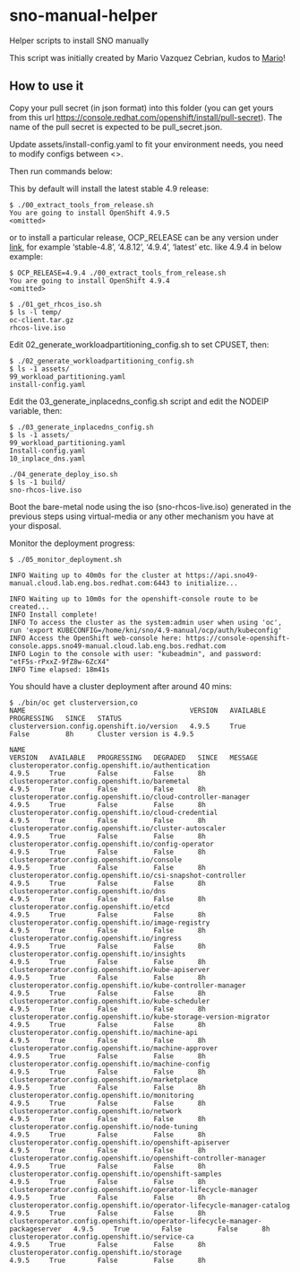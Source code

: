 # sno-manual-helper

Helper scripts to install SNO manually

This script was initially created by Mario Vazquez Cebrian, kudos to [Mario](https://github.com/mvazquezc)!

## How to use it

Copy your pull secret (in json format) into this folder (you can get yours from this url https://console.redhat.com/openshift/install/pull-secret). The name of the pull secret is expected to be pull_secret.json.

Update assets/install-config.yaml to fit your environment needs, you need to modify configs between <>.

Then run commands below:

This by default will install the latest stable 4.9 release:

```shell
$ ./00_extract_tools_from_release.sh
You are going to install OpenShift 4.9.5
<omitted>
```

or to install a particular release, OCP_RELEASE can be any version under [link](https://mirror.openshift.com/pub/openshift-v4/x86_64/clients/ocp/), for example ‘stable-4.8’, ‘4.8.12’, ‘4.9.4’, ‘latest’ etc. like 4.9.4 in below example:

```shell
$ OCP_RELEASE=4.9.4 ./00_extract_tools_from_release.sh
You are going to install OpenShift 4.9.4
<omitted>

```

```shell
$ ./01_get_rhcos_iso.sh
$ ls -l temp/
oc-client.tar.gz
rhcos-live.iso

```

Edit 02_generate_workloadpartitioning_config.sh to set CPUSET, then:

```shell
$ ./02_generate_workloadpartitioning_config.sh
$ ls -1 assets/
99_workload_partitioning.yaml
install-config.yaml

```

Edit the 03_generate_inplacedns_config.sh script and edit the NODEIP variable, then:

```shell
$ ./03_generate_inplacedns_config.sh
$ ls -1 assets/
99_workload_partitioning.yaml
Install-config.yaml
10_inplace_dns.yaml

```

```shell
./04_generate_deploy_iso.sh
$ ls -1 build/
sno-rhcos-live.iso

```

Boot the bare-metal node using the iso (sno-rhcos-live.iso) generated in the previous steps using virtual-media or any other mechanism you have at your disposal. 

Monitor the deployment progress:

```shell
$ ./05_monitor_deployment.sh

INFO Waiting up to 40m0s for the cluster at https://api.sno49-manual.cloud.lab.eng.bos.redhat.com:6443 to initialize...

INFO Waiting up to 10m0s for the openshift-console route to be created... 
INFO Install complete!                            
INFO To access the cluster as the system:admin user when using 'oc', run 'export KUBECONFIG=/home/kni/sno/4.9-manual/ocp/auth/kubeconfig' 
INFO Access the OpenShift web-console here: https://console-openshift-console.apps.sno49-manual.cloud.lab.eng.bos.redhat.com 
INFO Login to the console with user: "kubeadmin", and password: "etF5s-rPxxZ-9fZ8w-6ZcX4" 
INFO Time elapsed: 18m41s  

```

You should have a cluster deployment after around 40 mins:

```shell
$ ./bin/oc get clusterversion,co
NAME                                         VERSION   AVAILABLE   PROGRESSING   SINCE   STATUS
clusterversion.config.openshift.io/version   4.9.5     True        False         8h      Cluster version is 4.9.5

NAME                                                                           VERSION   AVAILABLE   PROGRESSING   DEGRADED   SINCE   MESSAGE
clusteroperator.config.openshift.io/authentication                             4.9.5     True        False         False      8h      
clusteroperator.config.openshift.io/baremetal                                  4.9.5     True        False         False      8h      
clusteroperator.config.openshift.io/cloud-controller-manager                   4.9.5     True        False         False      8h      
clusteroperator.config.openshift.io/cloud-credential                           4.9.5     True        False         False      8h      
clusteroperator.config.openshift.io/cluster-autoscaler                         4.9.5     True        False         False      8h      
clusteroperator.config.openshift.io/config-operator                            4.9.5     True        False         False      8h      
clusteroperator.config.openshift.io/console                                    4.9.5     True        False         False      8h      
clusteroperator.config.openshift.io/csi-snapshot-controller                    4.9.5     True        False         False      8h      
clusteroperator.config.openshift.io/dns                                        4.9.5     True        False         False      8h      
clusteroperator.config.openshift.io/etcd                                       4.9.5     True        False         False      8h      
clusteroperator.config.openshift.io/image-registry                             4.9.5     True        False         False      8h      
clusteroperator.config.openshift.io/ingress                                    4.9.5     True        False         False      8h      
clusteroperator.config.openshift.io/insights                                   4.9.5     True        False         False      8h      
clusteroperator.config.openshift.io/kube-apiserver                             4.9.5     True        False         False      8h      
clusteroperator.config.openshift.io/kube-controller-manager                    4.9.5     True        False         False      8h      
clusteroperator.config.openshift.io/kube-scheduler                             4.9.5     True        False         False      8h      
clusteroperator.config.openshift.io/kube-storage-version-migrator              4.9.5     True        False         False      8h      
clusteroperator.config.openshift.io/machine-api                                4.9.5     True        False         False      8h      
clusteroperator.config.openshift.io/machine-approver                           4.9.5     True        False         False      8h      
clusteroperator.config.openshift.io/machine-config                             4.9.5     True        False         False      8h      
clusteroperator.config.openshift.io/marketplace                                4.9.5     True        False         False      8h      
clusteroperator.config.openshift.io/monitoring                                 4.9.5     True        False         False      8h      
clusteroperator.config.openshift.io/network                                    4.9.5     True        False         False      8h      
clusteroperator.config.openshift.io/node-tuning                                4.9.5     True        False         False      8h      
clusteroperator.config.openshift.io/openshift-apiserver                        4.9.5     True        False         False      8h      
clusteroperator.config.openshift.io/openshift-controller-manager               4.9.5     True        False         False      8h      
clusteroperator.config.openshift.io/openshift-samples                          4.9.5     True        False         False      8h      
clusteroperator.config.openshift.io/operator-lifecycle-manager                 4.9.5     True        False         False      8h      
clusteroperator.config.openshift.io/operator-lifecycle-manager-catalog         4.9.5     True        False         False      8h      
clusteroperator.config.openshift.io/operator-lifecycle-manager-packageserver   4.9.5     True        False         False      8h      
clusteroperator.config.openshift.io/service-ca                                 4.9.5     True        False         False      8h      
clusteroperator.config.openshift.io/storage                                    4.9.5     True        False         False      8h   

```
